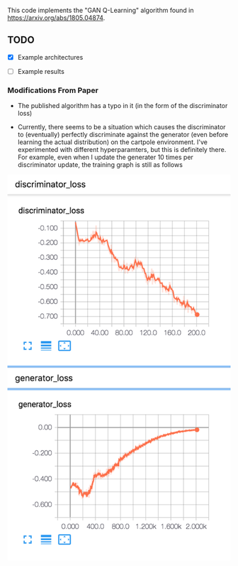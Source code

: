 This code implements the "GAN Q-Learning" algorithm found in https://arxiv.org/abs/1805.04874. 

## TODO 

- [x] Example architectures 

- [ ] Example results

### Modifications From Paper

* The published algorithm has a typo in it (in the form of the discriminator loss)

* Currently, there seems to be a situation which causes the discriminator to (eventually) perfectly discriminate against the generator (even before learning the actual distribution) on the cartpole environment. I've experimented with different hyperparamters, but this is definitely there. For example, even when I update the generater 10 times per discriminator update, the training graph is still as follows

![graph](imgs/128_graph.png)